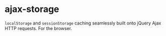 ajax-storage
============

`localStorage` and `sessionStorage` caching seamlessly built onto jQuery Ajax HTTP requests. For the browser.
